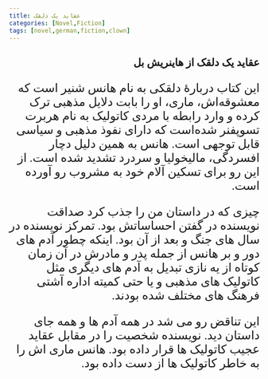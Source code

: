 ```yaml
---
title: عقاید یک دلقک
categories: [Novel,Fiction]
tags: [novel,german,fiction,clown]
---
```



<style type="text/css"> 
@font-face { font-family: 'Roya'; src: url('../../roya.ttf'); } 
p { font-family: Roya; direction: rtl; font-size:24px; } 
ul {direction:rtl;font-family: Roya;}
h2 {direction:rtl;font-family: Roya;}
</style>  

## عقاید یک دلقک از هاینریش بل

این کتاب دربارهٔ دلقکی به نام هانس شنیر است که معشوقه‌اش، ماری، او را بابت دلایل مذهبی ترک کرده و وارد رابطه با مردی کاتولیک به نام هربرت تسوپفنر شده‌است که دارای نفوذ مذهبی و سیاسی قابل توجهی است. هانس به همین دلیل دچار افسردگی، مالیخولیا و سردرد تشدید شده است. از این رو برای تسکین آلام خود به مشروب رو آورده‌ است.

چیزی که در داستان من را جذب کرد صداقت نویسنده در گفتن احساساتش بود. تمرکز نویسنده در سال های جنگ و بعد از آن بود. اینکه چطور آدم های دور و بر هانس از جمله پدر و مادرش در آن زمان کوتاه از یه نازی تبدیل به آدم های دیگری مثل کاتولیک های مذهبی و یا حتی کمیته اداره آشتی فرهنگ های مختلف شده بودند.

این تناقض رو می شد در همه آدم ها و همه جای داستان دید. نویسنده شخصیت را در مقابل عقاید عجیب کاتولیک ها قرار داده بود. هانس ماری اش را به خاطر کاتولیک ها از دست داده بود. 



<script src="https://giscus.app/client.js"
        data-repo="delights-of-vanity/delights-of-vanity.github.io"
        data-repo-id="R_kgDOKVCjrg"
        data-category-id="DIC_kwDOKVCjrs4Cen2O"
        data-mapping="pathname"
        data-strict="0"
        data-reactions-enabled="1"
        data-emit-metadata="0"
        data-input-position="bottom"
        data-theme="preferred_color_scheme"
        data-lang="en"
        crossorigin="anonymous"
        async>
</script>